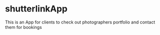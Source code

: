 # shutterlinkApp
This is an App for clients to check out photographers portfolio and contact them for bookings
